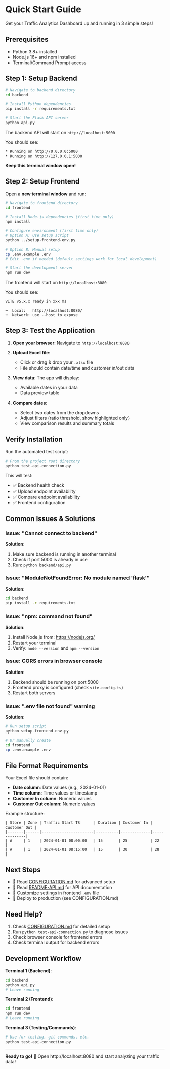 # Quick Start Guide

Get your Traffic Analytics Dashboard up and running in 3 simple steps!

## Prerequisites

- Python 3.8+ installed
- Node.js 16+ and npm installed
- Terminal/Command Prompt access

## Step 1: Setup Backend

```bash
# Navigate to backend directory
cd backend

# Install Python dependencies
pip install -r requirements.txt

# Start the Flask API server
python api.py
```

The backend API will start on `http://localhost:5000`

You should see:
```
* Running on http://0.0.0.0:5000
* Running on http://127.0.0.1:5000
```

**Keep this terminal window open!**

## Step 2: Setup Frontend

Open a **new terminal window** and run:

```bash
# Navigate to frontend directory
cd frontend

# Install Node.js dependencies (first time only)
npm install

# Configure environment (first time only)
# Option A: Use setup script
python ../setup-frontend-env.py

# Option B: Manual setup
cp .env.example .env
# Edit .env if needed (default settings work for local development)

# Start the development server
npm run dev
```

The frontend will start on `http://localhost:8080`

You should see:
```
VITE v5.x.x ready in xxx ms

➜  Local:   http://localhost:8080/
➜  Network: use --host to expose
```

## Step 3: Test the Application

1. **Open your browser**: Navigate to `http://localhost:8080`

2. **Upload Excel file**: 
   - Click or drag & drop your `.xlsx` file
   - File should contain date/time and customer in/out data

3. **View data**: The app will display:
   - Available dates in your data
   - Data preview table

4. **Compare dates**:
   - Select two dates from the dropdowns
   - Adjust filters (ratio threshold, show highlighted only)
   - View comparison results and summary totals

## Verify Installation

Run the automated test script:

```bash
# From the project root directory
python test-api-connection.py
```

This will test:
- ✅ Backend health check
- ✅ Upload endpoint availability
- ✅ Compare endpoint availability
- ✅ Frontend configuration

## Common Issues & Solutions

### Issue: "Cannot connect to backend"

**Solution**:
1. Make sure backend is running in another terminal
2. Check if port 5000 is already in use
3. Run: `python backend/api.py`

### Issue: "ModuleNotFoundError: No module named 'flask'"

**Solution**:
```bash
cd backend
pip install -r requirements.txt
```

### Issue: "npm: command not found"

**Solution**:
1. Install Node.js from: https://nodejs.org/
2. Restart your terminal
3. Verify: `node --version` and `npm --version`

### Issue: CORS errors in browser console

**Solution**:
1. Backend should be running on port 5000
2. Frontend proxy is configured (check `vite.config.ts`)
3. Restart both servers

### Issue: ".env file not found" warning

**Solution**:
```bash
# Run setup script
python setup-frontend-env.py

# Or manually create
cd frontend
cp .env.example .env
```

## File Format Requirements

Your Excel file should contain:
- **Date column**: Date values (e.g., 2024-01-01)
- **Time column**: Time values or timestamp
- **Customer In column**: Numeric values
- **Customer Out column**: Numeric values

Example structure:
```
| Store | Zone | Traffic Start TS      | Duration | Customer In | Customer Out |
|-------|------|-----------------------|----------|-------------|--------------|
| A     | 1    | 2024-01-01 08:00:00   | 15       | 25          | 22           |
| A     | 1    | 2024-01-01 08:15:00   | 15       | 30          | 28           |
```

## Next Steps

- 📖 Read [CONFIGURATION.md](CONFIGURATION.md) for advanced setup
- 📖 Read [README-API.md](README-API.md) for API documentation
- 🔧 Customize settings in frontend `.env` file
- 🚀 Deploy to production (see CONFIGURATION.md)

## Need Help?

1. Check [CONFIGURATION.md](CONFIGURATION.md) for detailed setup
2. Run `python test-api-connection.py` to diagnose issues
3. Check browser console for frontend errors
4. Check terminal output for backend errors

## Development Workflow

**Terminal 1 (Backend)**:
```bash
cd backend
python api.py
# Leave running
```

**Terminal 2 (Frontend)**:
```bash
cd frontend
npm run dev
# Leave running
```

**Terminal 3 (Testing/Commands)**:
```bash
# Use for testing, git commands, etc.
python test-api-connection.py
```

---

**Ready to go!** 🚀 Open http://localhost:8080 and start analyzing your traffic data!

